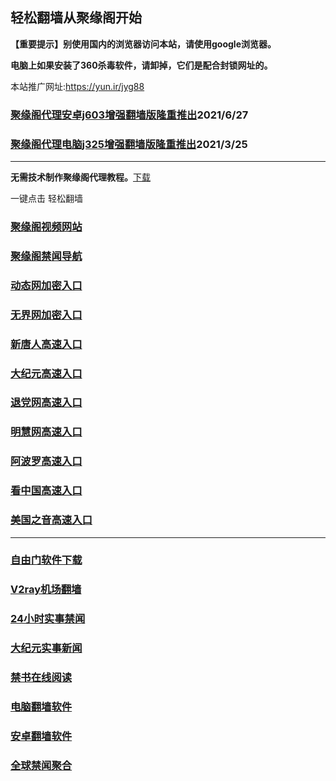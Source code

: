 ## 轻松翻墙从聚缘阁开始

**【重要提示】别使用国内的浏览器访问本站，请使用google浏览器。**

**电脑上如果安装了360杀毒软件，请卸掉，它们是配合封锁网址的。**

本站推广网址:https://yun.ir/jyg88

### [聚缘阁代理安卓j603增强翻墙版隆重推出](https://gitlab.com/juyuange/2/-/raw/master/j603.apk)2021/6/27

### [聚缘阁代理电脑j325增强翻墙版隆重推出](https://gitlab.com/juyuange/2/-/raw/master/j325dn.rar)2021/3/25

***



**无需技术制作聚缘阁代理教程。**[下载](https://gitlab.com/j25414/jyg/-/raw/master/jygdl.rar)

一键点击 轻松翻墙



### [聚缘阁视频网站](https://vvg-breeze-7d70.svnpgyiu.workers.dev)

### [聚缘阁禁闻导航](https://d3.ebra7.gq/)

### [动态网加密入口](https://88u.haaqq.ml/duutt/u444p)

### [无界网加密入口](https://88u.haaqq.ml/abbru/n12a)

### [新唐人高速入口](https://88u.haaqq.ml/morrt/a5r)

### [大纪元高速入口](https://88u.haaqq.ml/yuup/e7e)

### [退党网高速入口](https://88u.haaqq.ml/akkkw/e8e)

### [明慧网高速入口](https://88u.haaqq.ml/urtb/e3b)

### [阿波罗高速入口](https://88u.haaqq.ml/aso5p/e13a)

### [看中国高速入口](https://88u.haaqq.ml/aa5ker/y11n)

### [美国之音高速入口](https://88u.haaqq.ml/nn3kl/e18m)

***






### [自由门软件下载](https://git.io/skyfree)

### [V2ray机场翻墙](https://github.com/bannedbook/fanqiang/wiki/V2ray%E6%9C%BA%E5%9C%BA)

### [24小时实事禁闻](https://github.com/fyvn2199/djy/blob/master/gb/n24hr.md?dfh#1)

### [大纪元实事新闻](https://github.com/fyvn2199/djy/blob/master/gb/nsc413.md?dfh#1)

### [禁书在线阅读](https://github.com/txyzum203/djy/blob/master/gb/9p.md?flntdtv#1)

### [电脑翻墙软件](https://github.com/Alvin9999/new-pac/wiki)

### [安卓翻墙软件](https://git.io/afq)

### [全球禁闻聚合](https://github.com/gfw-breaker/banned-news1/blob/master/README.md)












